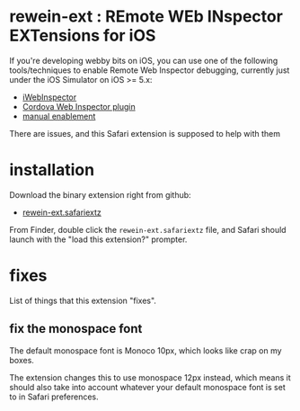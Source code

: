 rewein-ext : REmote WEb INspector EXTensions for iOS
====================================================

If you're developing webby bits on iOS, you can use one of the
following tools/techniques to enable Remote Web Inspector debugging,
currently just under the iOS Simulator on iOS >= 5.x:

* [iWebInspector](http://www.iwebinspector.com/)
* [Cordova Web Inspector plugin](https://github.com/pmuellr/phonegap-plugins/tree/web-inspector/iOS/WebInspector)
* [manual enablement](http://atnan.com/blog/2011/11/17/enabling-remote-debugging-via-private-apis-in-mobile-safari/)

There are issues, and this Safari extension is supposed to help with them

installation
============

Download the binary extension right from github:

* [rewein-ext.safariextz](https://github.com/pmuellr/rewein-ext/raw/master/rewein-ext.safariextz)

From Finder, double click the `rewein-ext.safariextz` file, and Safari
should launch with the "load this extension?" prompter.

fixes
=====

List of things that this extension "fixes".

fix the monospace font
----------------------

The default monospace font is Monoco 10px, which looks like crap on my boxes.

The extension changes this to use monospace 12px instead, which means it should
also take into account whatever your default monospace font is set to 
in Safari preferences.